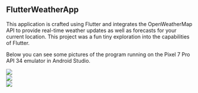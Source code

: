 ## FlutterWeatherApp

This application is crafted using Flutter and integrates the OpenWeatherMap API to provide real-time weather updates as well as forecasts for your current location. This project was a fun tiny exploration into the capabilities of Flutter.  

Below you can see some pictures of the program running on the Pixel 7 Pro API 34 emulator in Android Studio.  

![](https://hackmd.io/_uploads/HkjHSoza2.png)  
![](https://hackmd.io/_uploads/H1fLSofp2.png)  
![](https://hackmd.io/_uploads/ByPIrizah.png)  
